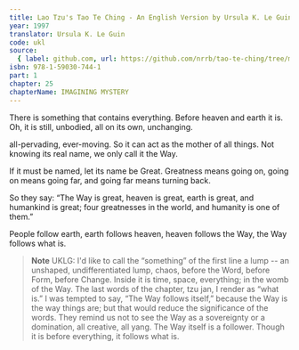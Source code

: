 ```yaml
---
title: Lao Tzu's Tao Te Ching - An English Version by Ursula K. Le Guin
year: 1997
translator: Ursula K. Le Guin
code: ukl
source:
  { label: github.com, url: https://github.com/nrrb/tao-te-ching/tree/master }
isbn: 978-1-59030-744-1
part: 1
chapter: 25
chapterName: IMAGINING MYSTERY
---
```

There is something
that contains everything.
Before heaven and earth
it is.
Oh, it is still, unbodied,
all on its own, unchanging.

all-pervading,
ever-moving.
So it can act as the mother
of all things.
Not knowing its real name,
we only call it the Way.

If it must be named,
let its name be Great.
Greatness means going on,
going on means going far,
and going far means turning back.

So they say: “The Way is great,
heaven is great,
earth is great,
and humankind is great;
four greatnesses in the world,
and humanity is one of them.”

People follow earth,
earth follows heaven,
heaven follows the Way,
the Way follows what is.


> **Note** UKLG: I'd like to call the “something” of the first line a lump -- an unshaped, undifferentiated lump, chaos, before the Word, before Form, before Change. Inside it is time, space, everything; in the womb of the Way.
The last words of the chapter, tzu jan, I render as “what is.” I was tempted to say, “The Way follows itself,” because the Way is the way things are; but that would reduce the significance of the words. They remind us not to see the Way as a sovereignty or a domination, all creative, all yang. The Way itself is a follower. Though it is before everything, it follows what is.
